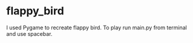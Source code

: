 # flappy_bird
I used Pygame to recreate flappy bird. To play run main.py from terminal and use spacebar.
